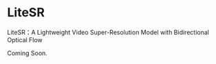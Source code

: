 # LiteSR
LiteSR：A Lightweight Video Super-Resolution Model with Bidirectional Optical Flow

Coming Soon.
